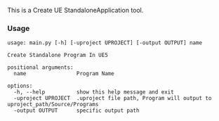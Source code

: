 This is a Create UE StandaloneApplication tool.

### Usage

```shell
usage: main.py [-h] [-uproject UPROJECT] [-output OUTPUT] name

Create Standalone Program In UE5

positional arguments:
  name                Program Name

options:
  -h, --help          show this help message and exit
  -uproject UPROJECT  .uproject file path, Program will output to uproject_path/Source/Programs
  -output OUTPUT      specific output path
```
